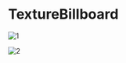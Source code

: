 # TextureBillboard

![1](https://cloud.githubusercontent.com/assets/7416935/7902471/331fb8e8-0778-11e5-8c0b-5e5ca10ddc3f.png)

![2](https://cloud.githubusercontent.com/assets/7416935/7902470/331e43fa-0778-11e5-96c7-9866db53b599.png)

